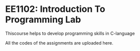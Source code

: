 # EE1102: Introduction To Programming Lab

Thiscourse helps to develop programming skills in C-language

All the codes of the assignments are uploaded here.
